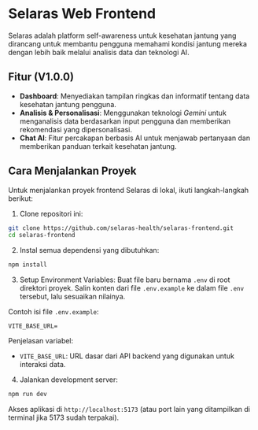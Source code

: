 # Selaras Web Frontend

Selaras adalah platform self-awareness untuk kesehatan jantung yang dirancang untuk membantu pengguna memahami kondisi jantung mereka dengan lebih baik melalui analisis data dan teknologi AI.

## Fitur (V1.0.0)
- **Dashboard**: Menyediakan tampilan ringkas dan informatif tentang data kesehatan jantung pengguna.  
- **Analisis & Personalisasi**: Menggunakan teknologi *Gemini* untuk menganalisis data berdasarkan input pengguna dan memberikan rekomendasi yang dipersonalisasi.  
- **Chat AI**: Fitur percakapan berbasis AI untuk menjawab pertanyaan dan memberikan panduan terkait kesehatan jantung.  

## Cara Menjalankan Proyek
Untuk menjalankan proyek frontend Selaras di lokal, ikuti langkah-langkah berikut:

1. Clone repositori ini:
  ```bash
  git clone https://github.com/selaras-health/selaras-frontend.git
  cd selaras-frontend
  ```
2. Instal semua dependensi yang dibutuhkan:
  ```bash
  npm install
  ```
3. Setup Environment Variables: Buat file baru bernama `.env` di root direktori proyek. Salin konten dari file `.env.example` ke dalam file `.env` tersebut, lalu sesuaikan nilainya.

  Contoh isi file `.env.example`:
  ```
  VITE_BASE_URL=
  ```

  Penjelasan variabel:
  - `VITE_BASE_URL`: URL dasar dari API backend yang digunakan untuk interaksi data.

4. Jalankan development server:
  ```bash
  npm run dev
  ```
  Akses aplikasi di `http://localhost:5173` (atau port lain yang ditampilkan di terminal jika 5173 sudah terpakai).